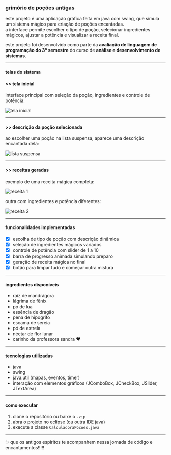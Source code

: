 ### grimório de poções antigas

este projeto é uma aplicação gráfica feita em java com swing, que simula um sistema mágico para criação de poções encantadas.  
a interface permite escolher o tipo de poção, selecionar ingredientes mágicos, ajustar a potência e visualizar a receita final.

este projeto foi desenvolvido como parte da **avaliação de linguagem de programação do 3º semestre** do curso de **análise e desenvolvimento de sistemas**.

---

#### telas do sistema

#### >> tela inicial  
interface principal com seleção da poção, ingredientes e controle de potência:

![tela inicial](./images/tela-inicial.png)

---

#### >> descrição da poção selecionada  
ao escolher uma poção na lista suspensa, aparece uma descrição encantada dela:

![lista suspensa](./images/lista-suspensa.png)

---

#### >> receitas geradas  
exemplo de uma receita mágica completa:

![receita 1](./images/receita1.png)

outra com ingredientes e potência diferentes:

![receita 2](./images/receita2.png)

---

#### funcionalidades implementadas

- [x] escolha de tipo de poção com descrição dinâmica
- [x] seleção de ingredientes mágicos variados
- [x] controle de potência com slider de 1 a 10
- [x] barra de progresso animada simulando preparo
- [x] geração de receita mágica no final
- [x] botão para limpar tudo e começar outra mistura

---

#### ingredientes disponíveis

- raiz de mandrágora  
- lágrima de fênix  
- pó de lua  
- essência de dragão  
- pena de hipogrifo  
- escama de sereia  
- pó de estrela  
- néctar de flor lunar  
- carinho da professora sandra ❤️

---

#### tecnologias utilizadas

- java
- swing
- java.util (mapas, eventos, timer)
- interação com elementos gráficos (JComboBox, JCheckBox, JSlider, JTextArea)

---

#### como executar

1. clone o repositório ou baixe o `.zip`
2. abra o projeto no eclipse (ou outra IDE java)
3. execute a classe `CalculadoraPocoes.java`

---

✨ que os antigos espíritos te acompanhem nessa jornada de código e encantamentos!!!!!
